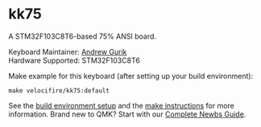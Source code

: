 # kk75

A STM32F103C8T6-based 75% ANSI board.

Keyboard Maintainer: [Andrew Gurik](https://github.com/gurellia53)  
Hardware Supported: STM32F103C8T6  

Make example for this keyboard (after setting up your build environment):

    make velocifire/kk75:default

See the [build environment setup](https://docs.qmk.fm/#/getting_started_build_tools) and the [make instructions](https://docs.qmk.fm/#/getting_started_make_guide) for more information. Brand new to QMK? Start with our [Complete Newbs Guide](https://docs.qmk.fm/#/newbs).
